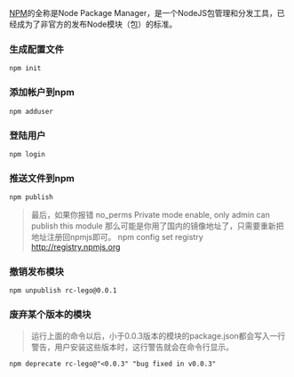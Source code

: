 [NPM](https://www.npmjs.com/)的全称是Node Package Manager，是一个NodeJS包管理和分发工具，已经成为了非官方的发布Node模块（包）的标准。

### 生成配置文件
```
npm init
```

### 添加帐户到npm
```
npm adduser
```

### 登陆用户
```
npm login
```

### 推送文件到npm
```
npm publish
```

> 最后，如果你报错
> no_perms Private mode enable, only admin can publish this module
> 那么可能是你用了国内的镜像地址了，只需要重新把地址注册回npmjs即可。
> npm config set registry http://registry.npmjs.org

### 撤销发布模块
```
npm unpublish rc-lego@0.0.1
```

### 废弃某个版本的模块
> 运行上面的命令以后，小于0.0.3版本的模块的package.json都会写入一行警告，用户安装这些版本时，这行警告就会在命令行显示。

```
npm deprecate rc-lego@"<0.0.3" "bug fixed in v0.0.3"
```